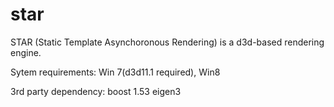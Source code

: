 star
====

STAR (Static Template Asynchoronous Rendering) is a d3d-based rendering engine. 

Sytem requirements:
Win 7(d3d11.1 required), Win8

3rd party dependency:
boost 1.53
eigen3